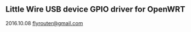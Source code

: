 Little Wire USB device GPIO driver for OpenWRT
----------------------------------------------
2016.10.08
flyrouter@gmail.com

